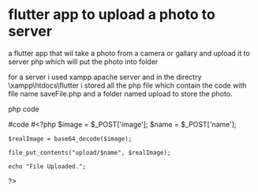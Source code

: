 # flutter app to upload a photo to server
 a flutter app that wil take a photo from a camera or gallary and upload it to server php which will put the photo into folder

for a server i used xampp apache server and in the directry \xampp\htdocs\flutter i stored all the php file 
which contain the code with file name saveFile.php and a folder named upload to store the photo.

php code

#code 
#<?php
	$image = $_POST['image'];
	$name = $_POST['name'];
	
	$realImage = base64_decode($image);
	
	file_put_contents("upload/$name", $realImage);
	
	echo "File Uploaded.";
	
?>
#
